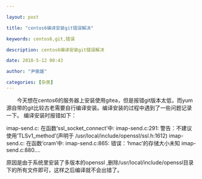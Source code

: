 ```yaml
---

layout: post

title: "centos6编译安装git错误解决"

keywords: centos6,git,错误

description: centos6编译安装git错误解决

date: 2018-5-12 00:43

author: "尹傲雄"

categories: [杂类]
---
```

　　今天想在centos6的服务器上安装使用gitea，但是报错git版本太低，而yum源自带的git比较古老需要自行编译安装。编译安装的过程中遇到了一些问题记录一下。
编译安装时报错如下：

imap-send.c: 在函数‘ssl_socket_connect’中: imap-send.c:291: 警告：不建议使用‘TLSv1_method’(声明于 /usr/local/include/openssl/ssl.h:1612) imap-send.c: 在函数‘cram’中: imap-send.c:865: 错误：‘hmac’的存储大小未知 imap-send.c:880....

原因是由于系统里安装了多版本的openssl ,删除/usr/local/include/openssl目录下的所有文件即可，这样之后编译就不会出错了。